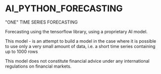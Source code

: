 # AI_PYTHON_FORECASTING
"ONE" TIME SERIES FORECASTING


Forecasting using the tensorflow library, using a proprietary AI model.

This model - is an attempt to build a model in the case where it is possible to use only a very small amount of data, i.e. a short time series containing up to 1000 rows

This model does not constitute financial advice under any international regulations on financial markets.
